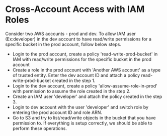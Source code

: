 # Cross-Account Access with IAM Roles

Consider two AWS accounts - prod and dev. To allow IAM user (Ex:developer) in the dev account to have read/write permissions for a specific bucket in the prod account, follow below steps.
* Login to the prod account, create a policy 'read-write-prod-bucket' in IAM with read/write permissions for the specific bucket in the prod account
* Create a role in the prod account with 'Another AWS account' as a type of trusted entity. Enter the dev account ID and attach a policy read-write-prod-bucket created in the step 1.
* Login to the dev account, create a policy 'allow-assume-role-in-prod' with permission to assume the role created in the step 2.
* Create an IAM user 'developer' and attach the policy created in the step 3. 
* Login to dev account with the user 'developer' and switch role by entering the prod account ID and role ARN.
* Go to S3 and try to list/read/write objects in the bucket that you have permission to. If everything is setup correctly, we should be able to perform these operations.
